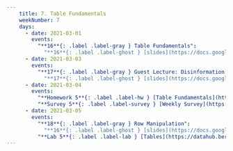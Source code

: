 ```yaml
---
    title: 7. Table Fundamentals
    weekNumber: 7
    days:
      - date: 2021-03-01
        events:
          "**16**{: .label .label-gray } Table Fundamentals":
            "**16**{: .label .label-ghost } [slides](https://docs.google.com/presentation/d/1Oy9PYPbow8OVJBFHuB4yd10ZlYCt6paqtLp6H4EKPxE/edit?usp=sharing) • [code](https://datahub.berkeley.edu/hub/user-redirect/git-sync?repo=https://github.com/surajrampure/data-94-sp21&subPath=lecture/lec16/lec16.ipynb) • [code HTML](resources/assets/lecture/lec16/lec16.html) • [QC](https://edstem.org/us/courses/3251/lessons/10968/slides/53189) • readings: [CIT 6.0](https://www.inferentialthinking.com/chapters/06/Tables.html)"
      - date: 2021-03-03
        events:
          "**17**{: .label .label-gray } Guest Lecture: Disinformation and Data":
            "**17**{: .label .label-ghost } [slides](https://docs.google.com/presentation/d/1mmm3EWPlDgBKqWErsMhVfT5eZpxCzeCKP56I9wrtwDk/edit?usp=sharing) • no QC"
      - date: 2021-03-04
        events:
          "**Homework 5**{: .label .label-hw } [Table Fundamentals](https://datahub.berkeley.edu/hub/user-redirect/git-sync?repo=https://github.com/surajrampure/data-94-sp21&subPath=hw/hw05/hw05.ipynb) **(due Mar. 11)**":
          "**Survey 5**{: .label .label-survey } [Weekly Survey](https://docs.google.com/forms/d/e/1FAIpQLSdRmTcb6ZdTF-8SOvnIPJ4M2rTPp0ex2AmPJlehH93p5LuZmw/viewform) **(due Mar. 11)**":
      - date: 2021-03-05
        events:
          "**18**{: .label .label-gray } Row Manipulation":
            "**16**{: .label .label-ghost } [slides](https://docs.google.com/presentation/d/1Eh8WQan8sshT2eDMSFHB3_pdQLOmmNoBl0oL5WnOh6k/edit?usp=sharing) • [code](https://datahub.berkeley.edu/hub/user-redirect/git-sync?repo=https://github.com/surajrampure/data-94-sp21&subPath=lecture/lec18/lec18.ipynb) • [code HTML](resources/assets/lecture/lec18/lec18.html) • [QC](https://edstem.org/us/courses/3251/lessons/11084/slides/53687) • readings: [CIT 6.1-6.4](https://www.inferentialthinking.com/chapters/06/1/Sorting_Rows.html), [`are.` docs](http://data8.org/datascience/predicates.html?highlight=#datascience.predicates.are)"
          "**Lab 5**{: .label .label-lab } [Tables](https://datahub.berkeley.edu/hub/user-redirect/git-sync?repo=https://github.com/surajrampure/data-94-sp21&subPath=lab/lab05/lab05.ipynb)":
---
```

